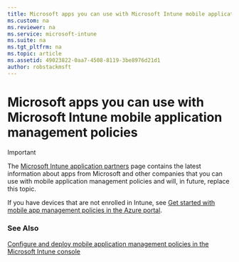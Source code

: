 ```yaml
---
title: Microsoft apps you can use with Microsoft Intune mobile application management policies
ms.custom: na
ms.reviewer: na
ms.service: microsoft-intune
ms.suite: na
ms.tgt_pltfrm: na
ms.topic: article
ms.assetid: 49023822-0aa7-4508-8119-3be8976d21d1
author: robstackmsft
---
```

# Microsoft apps you can use with Microsoft Intune mobile application management policies


> [!IMPORTANT]
> The [Microsoft Intune application partners](http://www.microsoft.com/en-us/server-cloud/products/microsoft-intune/partners.aspx) page contains the latest information about apps from Microsoft and other companies that you can use with mobile application management policies and will, in future, replace this topic.

If you have devices that are not enrolled in Intune, see [Get started with mobile app management policies in the Azure portal](get-started-with-mobile-app-management-policies-in-the-azure-portal.md).




### See Also
[Configure and deploy mobile application management policies in the Microsoft Intune console](configure-and-deploy-mobile-application-management-policies-in-the-microsoft-intune-console.md)

